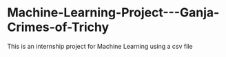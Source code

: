 # Machine-Learning-Project---Ganja-Crimes-of-Trichy
This is an internship project for Machine Learning using a csv file
